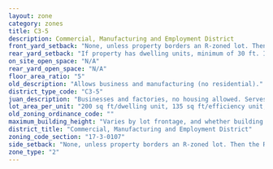 ```yaml
---
layout: zone
category: zones
title: C3-5
description: Commercial, Manufacturing and Employment District
front_yard_setback: "None, unless property borders an R-zoned lot. Then the front setback must be at least 50% of the R lot&#39;s front setback. (See 17-3-0404.)"
rear_yard_setback: "If property has dwelling units, minimum of 30 ft. If its rear property line borders the side property line of an R-zoned lot, the rear setback must equal the side setback of the R-zoned lot. If rear line borders the R lot&#39;s rear line, setback must be at least 16 ft."
on_site_open_space: "N/A"
rear_yard_open_space: "N/A"
floor_area_ratio: "5"
old_description: "Allows business and manufacturing (no residential)."
district_type_code: "C3-5"
juan_description: "Businesses and factories, no housing allowed. Serves as a buffer between manufacturing and residential/commercial districts."
lot_area_per_unit: "200 sq ft/dwelling unit, 135 sq ft/efficiency unit, 100 sq ft/SRO unit"
old_zoning_ordinance_code: ""
maximum_building_height: "Varies by lot frontage, and whether building has ground-floor commercial space. (See 17-3-0408)"
district_title: "Commercial, Manufacturing and Employment District"
zoning_code_section: "17-3-0107"
side_setback: "None, unless property borders an R-zoned lot. Then the R lot&#39;s front setback applies."
zone_type: "2"
---
```

